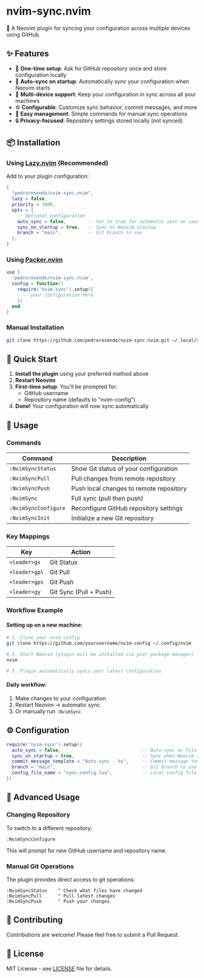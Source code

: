 # nvim-sync.nvim

🔄 A Neovim plugin for syncing your configuration across multiple devices using GitHub.

## ✨ Features

- 🚀 **One-time setup**: Ask for GitHub repository once and store configuration locally
- 🔄 **Auto-sync on startup**: Automatically sync your configuration when Neovim starts
- 📱 **Multi-device support**: Keep your configuration in sync across all your machines
- ⚙️ **Configurable**: Customize sync behavior, commit messages, and more
- 🔧 **Easy management**: Simple commands for manual sync operations
- 🔒 **Privacy-focused**: Repository settings stored locally (not synced)

## 📦 Installation

### Using [Lazy.nvim](https://github.com/folke/lazy.nvim) (Recommended)

Add to your plugin configuration:

```lua
{
  "pedroresende/nvim-sync.nvim",
  lazy = false,
  priority = 1000,
  opts = {
    -- Optional configuration
    auto_sync = false,        -- Set to true for automatic sync on save
    sync_on_startup = true,   -- Sync on Neovim startup
    branch = "main",          -- Git branch to use
  },
}
```

### Using [Packer.nvim](https://github.com/wbthomason/packer.nvim)

```lua
use {
  'pedroresende/nvim-sync.nvim',
  config = function()
    require('nvim-sync').setup({
      -- your configuration here
    })
  end
}
```

### Manual Installation

```bash
git clone https://github.com/pedroresende/nvim-sync.nvim.git ~/.local/share/nvim/site/pack/packer/start/nvim-sync.nvim
```

## 🚀 Quick Start

1. **Install the plugin** using your preferred method above
2. **Restart Neovim** 
3. **First-time setup**: You'll be prompted for:
   - GitHub username
   - Repository name (defaults to "nvim-config")
4. **Done!** Your configuration will now sync automatically

## 📖 Usage

### Commands

| Command | Description |
|---------|-------------|
| `:NvimSyncStatus` | Show Git status of your configuration |
| `:NvimSyncPull` | Pull changes from remote repository |
| `:NvimSyncPush` | Push local changes to remote repository |
| `:NvimSync` | Full sync (pull then push) |
| `:NvimSyncConfigure` | Reconfigure GitHub repository settings |
| `:NvimSyncInit` | Initialize a new Git repository |

### Key Mappings

| Key | Action |
|-----|--------|
| `<leader>gs` | Git Status |
| `<leader>gpl` | Git Pull |
| `<leader>gps` | Git Push |
| `<leader>gy` | Git Sync (Pull + Push) |

### Workflow Example

#### Setting up on a new machine:
```bash
# 1. Clone your nvim config
git clone https://github.com/yourusername/nvim-config ~/.config/nvim

# 2. Start Neovim (plugin will be installed via your package manager)
nvim

# 3. Plugin automatically syncs your latest configuration
```

#### Daily workflow:
1. Make changes to your configuration
2. Restart Neovim → automatic sync
3. Or manually run `:NvimSync`

## ⚙️ Configuration

```lua
require('nvim-sync').setup({
  auto_sync = false,                              -- Auto-sync on file save
  sync_on_startup = true,                         -- Sync when Neovim starts
  commit_message_template = "Auto-sync - %s",     -- Commit message template
  branch = "main",                                -- Git branch to use
  config_file_name = "sync-config.lua",           -- Local config file name
})
```

## 🔧 Advanced Usage

### Changing Repository

To switch to a different repository:

```vim
:NvimSyncConfigure
```

This will prompt for new GitHub username and repository name.

### Manual Git Operations

The plugin provides direct access to git operations:

```vim
:NvimSyncStatus    " Check what files have changed
:NvimSyncPull      " Pull latest changes
:NvimSyncPush      " Push your changes
```

## 🤝 Contributing

Contributions are welcome! Please feel free to submit a Pull Request.

## 📄 License

MIT License - see [LICENSE](LICENSE) file for details.
